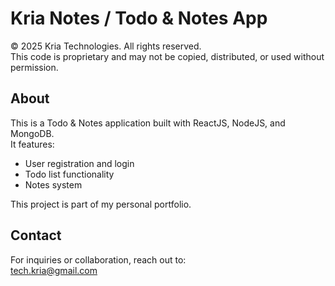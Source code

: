 # Kria Notes / Todo & Notes App

© 2025 Kria Technologies. All rights reserved.  
This code is proprietary and may not be copied, distributed, or used without permission.

## About
This is a Todo & Notes application built with ReactJS, NodeJS, and MongoDB.  
It features:
- User registration and login
- Todo list functionality
- Notes system

This project is part of my personal portfolio.  

## Contact
For inquiries or collaboration, reach out to:  
tech.kria@gmail.com
